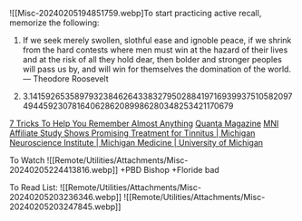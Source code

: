 ![[Misc-20240205194851759.webp]To start practicing active recall, memorize the following:
1. If we seek merely swollen, slothful ease and ignoble peace, if we shrink from the hard contests where men must win at the hazard of their lives and at the risk of all they hold dear, then bolder and stronger peoples will pass us by, and will win for themselves the domination of the world. — Theodore Roosevelt 

2. 3.1415926535897932384626433832795028841971693993751058209749445923078164062862089986280348253421170679



[7 Tricks To Help You Remember Almost Anything](https://www.americanexpress.com/en-us/business/trends-and-insights/articles/7-tricks-to-help-you-remember-anything/)
[Quanta Magazine](https://www.quantamagazine.org/what-is-the-nature-of-consciousness-20230531/)
[MNI Affiliate Study Shows Promising Treatment for Tinnitus | Michigan Neuroscience Institute | Michigan Medicine | University of Michigan](https://medicine.umich.edu/dept/mni/news/archive/202306/mni-affiliate-study-shows-promising-treatment-tinnitus)

To Watch
![[Remote/Utilities/Attachments/Misc-20240205224413816.webp]]
+PBD Bishop
+Floride bad

To Read List:
![[Remote/Utilities/Attachments/Misc-20240205203236346.webp]]
![[Remote/Utilities/Attachments/Misc-20240205203247845.webp]]